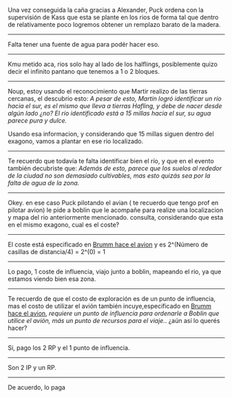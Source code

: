 Una vez conseguida la caña gracias a Alexander, Puck ordena con la supervisión de Kass
que esta se plante en los rios de forma tal que dentro de relativamente poco logremos obtener un remplazo barato de la madera.

---
Falta tener una fuente de agua para podér hacer eso.

---

Kmu metido aca, rios solo hay al lado de los halflings, posiblemente quizo decir el infinito pantano que tenemos a 1 o 2 bloques.

---

Noup,  estoy usando el reconocimiento que Martir realizo de las tierras cercanas, el descubrio esto:
*A pesar de esto, Martín logró identificar un río hacia el sur, es el mismo que lleva a tierras Hafling, y debe de nacer desde algún lado ¿no?
El río identificado está a 15 millas hacia el sur, su agua parece pura y dulce.*

Usando esa informacion, y considerando que 15 millas siguen dentro del exagono, vamos a plantar en ese rio localizado. 

---

Te recuerdo que todavía te falta identificar bien el río, y que en el evento también decubriste que: *Además de esto, parece que los suelos al rededor de la ciudad no son demasiado cultivables, mas esto quizás sea por la falta de agua de la zona.*

---

Okey. en ese caso 
Puck pilotando el avian ( te recuerdo que tengo prof en pilotar avion) le pide a boblin que le acompañe para realize  una localizacion y  mapa del rio anteriormente mencionado. 
consulta, considerando que esta en el mismo exagono, cual es el coste?

---

El coste está especificado en [Brumm hace el avion](Brumm%20hace%20el%20avion.md) y es 2^(Número de casillas de distancia/4) = 2^(0) = 1

---

Lo pago, 1 coste de influencia, viajo junto a boblin, mapeando el rio,  ya que estamos viendo bien esa zona. 

--- 

Te recuerdo de que el costo de exploración es de un punto de influencia, mas el costo de utilizar el avión también incuye,especificado en [Brumm hace el avion](Brumm%20hace%20el%20avion.md), *requiere un punto de influencia para ordenarle a Boblin que utilice el avión, más un punto de recursos para el viaje.*.
¿aún así lo querés hacer?

---

Si, pago los 2 RP y el 1 punto de influencia.

---

Son 2 IP y un RP.

---
De acuerdo, lo paga